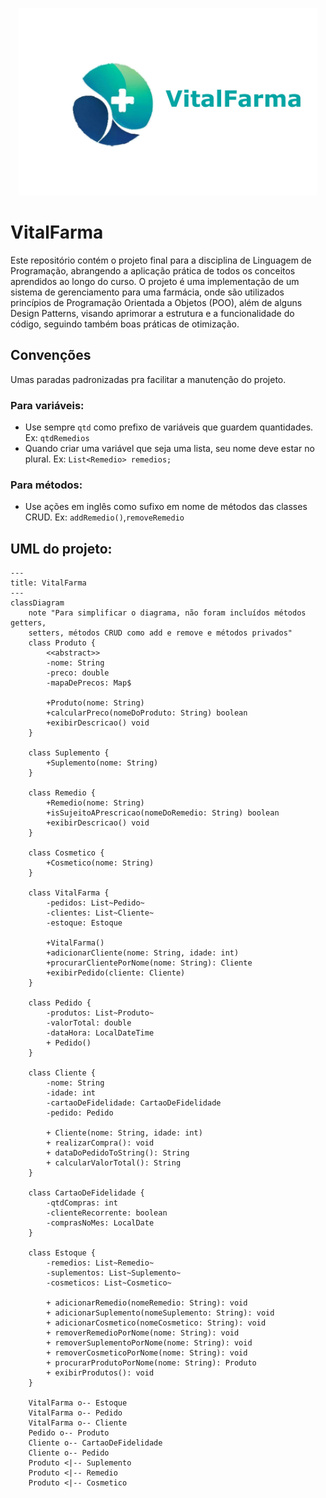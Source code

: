<p align="center">
    <img src="Imagem3.jpg" height=300>
</p>

# VitalFarma

Este repositório contém o projeto final para a disciplina de Linguagem de Programação, abrangendo a aplicação prática de todos os conceitos aprendidos ao longo do curso. O projeto é uma implementação de um sistema de gerenciamento para uma farmácia, onde são utilizados princípios de Programação Orientada a Objetos (POO), além de alguns Design Patterns, visando aprimorar a estrutura e a funcionalidade do código, seguindo também boas práticas de otimização.

## Convenções

Umas paradas padronizadas pra facilitar a manutenção do projeto.

### Para variáveis:
- Use sempre ```qtd``` como prefixo de variáveis que guardem quantidades. Ex: ```qtdRemedios```
- Quando criar uma variável que seja uma lista, seu nome deve estar no plural. Ex: ```List<Remedio> remedios;```

### Para métodos:
- Use ações em inglês como sufixo em nome de métodos das classes CRUD. Ex: ```addRemedio()```,```removeRemedio```

## UML do projeto:
```mermaid
---
title: VitalFarma
---
classDiagram
    note "Para simplificar o diagrama, não foram incluídos métodos getters,
    setters, métodos CRUD como add e remove e métodos privados"
    class Produto {
        <<abstract>>
        -nome: String
        -preco: double
        -mapaDePrecos: Map$
  
        +Produto(nome: String)
        +calcularPreco(nomeDoProduto: String) boolean
        +exibirDescricao() void
    }

    class Suplemento {
        +Suplemento(nome: String)
    }

    class Remedio {
        +Remedio(nome: String)
        +isSujeitoAPrescricao(nomeDoRemedio: String) boolean
        +exibirDescricao() void
    }

    class Cosmetico {
        +Cosmetico(nome: String)
    }

    class VitalFarma {
        -pedidos: List~Pedido~
        -clientes: List~Cliente~
        -estoque: Estoque

        +VitalFarma()
        +adicionarCliente(nome: String, idade: int)
        +procurarClientePorNome(nome: String): Cliente
        +exibirPedido(cliente: Cliente)
    }

    class Pedido {
        -produtos: List~Produto~
        -valorTotal: double
        -dataHora: LocalDateTime
        + Pedido()
    }

    class Cliente {
        -nome: String
        -idade: int
        -cartaoDeFidelidade: CartaoDeFidelidade
        -pedido: Pedido

        + Cliente(nome: String, idade: int)
        + realizarCompra(): void
        + dataDoPedidoToString(): String
        + calcularValorTotal(): String
    }

    class CartaoDeFidelidade {
        -qtdCompras: int
        -clienteRecorrente: boolean
        -comprasNoMes: LocalDate
    }

    class Estoque {
        -remedios: List~Remedio~
        -suplementos: List~Suplemento~
        -cosmeticos: List~Cosmetico~

        + adicionarRemedio(nomeRemedio: String): void
        + adicionarSuplemento(nomeSuplemento: String): void
        + adicionarCosmetico(nomeCosmetico: String): void
        + removerRemedioPorNome(nome: String): void
        + removerSuplementoPorNome(nome: String): void
        + removerCosmeticoPorNome(nome: String): void
        + procurarProdutoPorNome(nome: String): Produto
        + exibirProdutos(): void
    }
    
    VitalFarma o-- Estoque
    VitalFarma o-- Pedido
    VitalFarma o-- Cliente
    Pedido o-- Produto
    Cliente o-- CartaoDeFidelidade
    Cliente o-- Pedido
    Produto <|-- Suplemento
    Produto <|-- Remedio
    Produto <|-- Cosmetico
```
